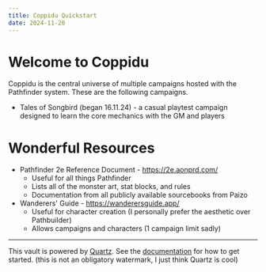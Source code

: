 ```yaml
---
title: Coppidu Quickstart
date: 2024-11-20
---
```

# Welcome to Coppidu
Coppidu is the central universe of multiple campaigns hosted with the Pathfinder system. These are the following campaigns.
- Tales of Songbird (began 16.11.24) - a casual playtest campaign designed to learn the core mechanics with the GM and players

# Wonderful Resources
- Pathfinder 2e Reference Document - https://2e.aonprd.com/
	- Useful for all things Pathfinder
	- Lists all of the monster art, stat blocks, and rules
	- Documentation from all publicly available sourcebooks from Paizo
- Wanderers' Guide - https://wanderersguide.app/
	- Useful for character creation (I personally prefer the aesthetic over Pathbuilder)
	- Allows campaigns and characters (1 campaign limit sadly)

---
This vault is powered by [Quartz](https://quartz.jzhao.xyz/).
See the [documentation](https://quartz.jzhao.xyz) for how to get started.
(this is not an obligatory watermark, I just think Quartz is cool)
